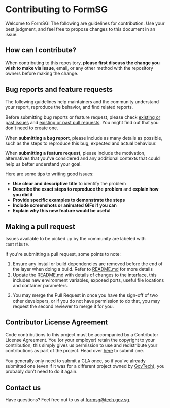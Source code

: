 # Contributing to FormSG

Welcome to FormSG! The following are guidelines for contribution. Use your best judgment, and feel free to propose changes to this document in an issue.

## How can I contribute?

When contributing to this repository, **please first discuss the change you wish to make via issue**, email, or any other method with the repository owners before making the change.

## Bug reports and feature requests

The following guidelines help maintainers and the community understand your report, reproduce the behavior, and find related reports.

Before submitting bug reports or feature request, please check [existing or past issues](https://go.gov.sg/formsg-issues) and [existing or past pull requests](https://go.gov.sg/formsg-pulls).
You might find out that you don't need to create one.

When **submitting a bug report**, please include as many details as possible, such as the steps to reproduce this bug, expected and actual behaviour.

When **submitting a feature request**, please include the motivation, alternatives that you've considered and any additional contexts that could help us better understand your goal.

Here are some tips to writing good issues:

- **Use clear and descriptive title** to identify the problem
- **Describe the exact steps to reproduce the problem** and **explain how you did it**
- **Provide specific examples to demonstrate the steps**
- **Include screenshots or animated GIFs if you can**
- **Explain why this new feature would be useful**

## Making a pull request

Issues available to be picked up by the community are labeled with `contribute`.

If you're submitting a pull request, some points to note:

1. Ensure any install or build dependencies are removed before the end of the layer when doing a build. Refer to [README.md](https://go.gov.sg/formsg-readme) for more details
2. Update the [README.md](https://go.gov.sg/formsg-readme) with details of changes to the interface, this includes new environment variables, exposed ports, useful file locations and container parameters.
<!---Increase the version numbers of the packages in any example files and the [README.md](https://github.com/opengovsg/formsg/blob/master/README.md) to the new version that this Pull Request would represent.--->
3. You may merge the Pull Request in once you have the sign-off of two other developers, or if you do not have permission to do that, you may request the second reviewer to merge it for you.

## Contributor License Agreement

Code contributions to this project must be accompanied by a Contributor License Agreement. You (or your employer) retain the copyright to your contribution; this simply gives us permission to use and redistribute your contributions as part of the project.
Head over [here](https://go.gov.sg/ogp-cla) to submit one.

You generally only need to submit a CLA once, so if you've already submitted one (even if it was for a different project owned by [GovTech](https://www.tech.gov.sg)), you probably don't need to do it again.

## Contact us

Have questions? Feel free out to us at [formsg@tech.gov.sg](mailto:formsg@tech.gov.sg).
